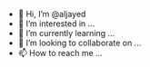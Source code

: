 - 👋 Hi, I’m @aljayed
- 👀 I’m interested in ...
- 🌱 I’m currently learning ...
- 💞️ I’m looking to collaborate on ...
- 📫 How to reach me ...

<!---
aljayed/aljayed is a ✨ special ✨ repository because its `README.md` (this file) appears on your GitHub profile.
You can click the Preview link to take a look at your changes.
--->
